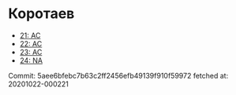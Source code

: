 # Коротаев
- [21: AC](21.md)
- [22: AC](22.md)
- [23: AC](23.md)
- [24: NA](24.md)

Commit: 5aee6bfebc7b63c2ff2456efb49139f910f59972
 fetched at: 20201022-000221
